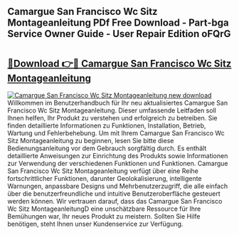 ## Camargue San Francisco Wc Sitz Montageanleitung PDf Free Download - Part-bga Service Owner Guide - User Repair Edition oFQrG

# <h2><a href="http://df6k437.blite.top/?on=Camargue+San+Francisco+Wc+Sitz+Montageanleitung">🔗Download 👉🔴 Camargue San Francisco Wc Sitz Montageanleitung</a></h2>

[![Camargue San Francisco Wc Sitz Montageanleitung new download](https://i.imgur.com/lujVjoI.png)](http://df6k437.blite.top/?on=Camargue+San+Francisco+Wc+Sitz+Montageanleitung)
Willkommen im Benutzerhandbuch für Ihr neu aktualisiertes Camargue San Francisco Wc Sitz Montageanleitung. Dieser umfassende Leitfaden soll Ihnen helfen, Ihr Produkt zu verstehen und erfolgreich zu betreiben. Sie finden detaillierte Informationen zu Funktionen, Installation, Betrieb, Wartung und Fehlerbehebung. Um mit Ihrem Camargue San Francisco Wc Sitz Montageanleitung zu beginnen, lesen Sie bitte diese Bedienungsanleitung vor dem Gebrauch sorgfältig durch. Es enthält detaillierte Anweisungen zur Einrichtung des Produkts sowie Informationen zur Verwendung der verschiedenen Funktionen und Funktionen. Camargue San Francisco Wc Sitz Montageanleitung verfügt über eine Reihe fortschrittlicher Funktionen, darunter Geolokalisierung, intelligente Warnungen, anpassbare Designs und Mehrbenutzerzugriff, die alle einfach über die benutzerfreundliche und intuitive Benutzeroberfläche gesteuert werden können. Wir vertrauen darauf, dass das Camargue San Francisco Wc Sitz MontageanleitungD eine unschätzbare Ressource für Ihre Bemühungen war, Ihr neues Produkt zu meistern. Sollten Sie Hilfe benötigen, steht Ihnen unser Kundenservice zur Verfügung.
